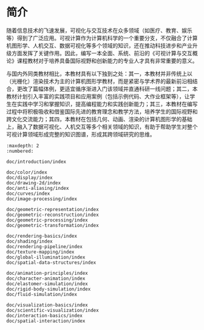 # 简介

随着信息技术的飞速发展，可视化与交互技术在众多领域（如医疗、教育、娱乐等）得到了广泛应用。可视计算作为计算机科学的一个重要分支，不仅融合了计算机图形学、人机交互、数据可视化等多个领域的知识，还在推动科技进步和产业升级方面发挥了关键作用。因此，编写一本全面、系统、前沿的《可视计算与交互概论》课程教材对于培养具备国际视野和创新能力的专业人才具有非常重要的意义。

与国内外同类教材相比，本教材具有以下独到之处：其一，本教材并非传统上以（光栅化）渲染技术为主的计算机图形学教材，而是紧密与学术界的最新前沿相结合，更改了篇幅体例，更适宜循序渐进入门该领域并直通科研一线问题；其二，本教材计划引入丰富的实践项目和应用案例（包括示例代码、大作业框架等），让学生在实践中学习和掌握知识，提高编程能力和实践创新能力；其三，本教材在编写过程中将积极吸收和借鉴国际先进的教育理念和教学方法，培养学生的国际视野和跨文化交流能力；其四，本教材在包括几何、动画、渲染的计算机图形学的基础上，融入了数据可视化、人机交互等多个相关领域的知识，有助于帮助学生对整个可视计算领域形成完整的知识图谱，形成其跨领域研究的思维。


````toc
:maxdepth: 2
:numbered:

doc/introduction/index

doc/color/index
doc/display/index
doc/drawing-2d/index
doc/anti-aliasing/index
doc/curves/index
doc/image-processing/index

doc/geometric-representation/index
doc/geometric-reconstruction/index
doc/geometric-processing/index
doc/geometric-transformation/index

doc/rendering-basics/index
doc/shading/index
doc/rendering-pipeline/index
doc/texture-mapping/index
doc/global-illumination/index
doc/spatial-data-structures/index

doc/animation-principles/index
doc/character-animation/index
doc/elastomer-simulation/index
doc/rigid-body-simulation/index
doc/fluid-simulation/index

doc/visualization-basics/index
doc/scientific-visualization/index
doc/interaction-basics/index
doc/spatial-interaction/index
````